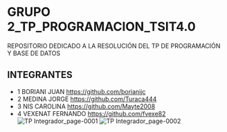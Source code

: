 # GRUPO 2_TP_PROGRAMACION_TSIT4.0
REPOSITORIO DEDICADO A LA RESOLUCIÓN DEL TP DE PROGRAMACIÓN Y BASE DE DATOS 
## INTEGRANTES
- 1 BORIANI JUAN     https://github.com/borianijc
- 2 MEDINA JORGE     https://github.com/Turaca444
- 3 NIS CAROLINA     https://github.com/Mayte2008
- 4 VEXENAT FERNANDO https://github.com/fvexe82 
![TP Integrador_page-0001](https://user-images.githubusercontent.com/106171748/193565380-223bb3fd-3b3e-4f7c-8620-3be4595e44e3.jpg)
![TP Integrador_page-0002](https://user-images.githubusercontent.com/106171748/193565408-b9494e19-b4f3-4e39-95fa-58490cdf222b.jpg)


